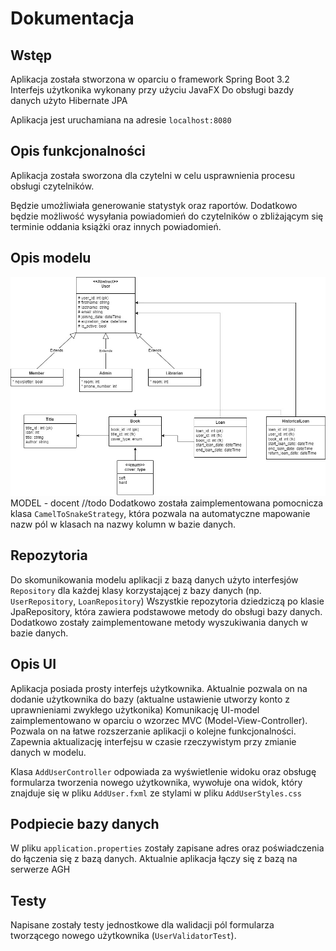 # Dokumentacja

## Wstęp
Aplikacja została stworzona w oparciu o framework Spring Boot 3.2 
Interfejs użytkonika wykonany przy użyciu JavaFX
Do obsługi bazdy danych użyto Hibernate JPA

Aplikacja jest uruchamiana na adresie `localhost:8080`


## Opis funkcjonalności
Aplikacja została sworzona dla czytelni w celu usprawnienia procesu obsługi czytelników.      

Będzie umożliwiała generowanie statystyk oraz raportów.
Dodatkowo będzie możliwość wysyłania powiadomień do czytelników o zbliżającym się terminie oddania książki oraz innych powiadomień.

## Opis modelu

![](schema.jpg)
MODEL - docent //todo
Dodatkowo została zaimplementowana pomocnicza klasa `CamelToSnakeStrategy`, która pozwala na automatyczne mapowanie nazw pól w klasach na nazwy kolumn w bazie danych.


## Repozytoria
Do skomunikowania modelu aplikacji z bazą danych użyto interfesjów `Repository` dla każdej klasy korzystającej z bazy danych (np. `UserRepository`, `LoanRepository`)
Wszystkie repozytoria dziedziczą po klasie JpaRepository, która zawiera podstawowe metody do obsługi bazy danych.
Dodatkowo zostały zaimplementowane metody wyszukiwania danych w bazie danych.


## Opis UI
Aplikacja posiada prosty interfejs użytkownika. Aktualnie pozwala on na dodanie użytkownika do bazy (aktualne ustawienie utworzy konto z uprawnieniami zwykłego użytkonika)
Komunikację UI-model zaimplementowano w oparciu o wzorzec MVC (Model-View-Controller). Pozwala on na łatwe rozszerzanie aplikacji o kolejne funkcjonalności.
Zapewnia aktualizację interfejsu w czasie rzeczywistym przy zmianie danych w modelu. 

Klasa `AddUserController` odpowiada za wyświetlenie widoku oraz obsługę formularza tworzenia nowego użytkownika, wywołuje ona widok, który 
znajduje się w pliku `AddUser.fxml` ze stylami w pliku `AddUserStyles.css`


## Podpiecie bazy danych
W pliku `application.properties` zostały zapisane adres oraz poświadczenia do łączenia się z bazą danych. Aktualnie aplikacja łączy się z bazą na serwerze AGH


## Testy
Napisane zostały testy jednostkowe dla walidacji pól formularza tworzącego nowego użytkownika (`UserValidatorTest`).
```